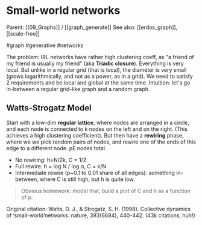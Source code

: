 # Small-world networks

Parent: [[09_Graphs]] / [[graph_generate]]
See also: [[erdos_graph]], [[scale-free]]

#graph #generative #networks


The problem: IRL networks have rather high clustering coeff, as "a friend of my friend is usually my friend" (aka **Triadic closure**). Everything is very local. But unlike in a regular grid (that is local), the diameter is very small (grows logarithmically, and not as a power, as in a grid). We need to satisfy 2 requirements and be local and global at the same time. Intuition: let's go in-between a regular grid-like graph and a random graph.

## Watts-Strogatz Model

Start with a low-dim **regular lattice**, where nodes are arranged in a circle, and each node is connected to k nodes on the left and on the right. (This achieves a high clustering coefficient). But then have a **rewiring** phase, where we we pick random pairs of nodes, and rewire one of the ends of this edge to a different node. pE nodes total.

* No rewiring: h=N/2k, C = 1/2
* Full rewire: h = log N / log α, C = k/N
* Intermediate rewire (p~0.1 to 0.01 share of all edges): something in-between, where C is still high, but h is quite low.

> Obvious homework: model that, build a plot of C and h as a function of p.

Original citation: Watts, D. J., & Strogatz, S. H. (1998). Collective dynamics of ‘small-world’networks. nature, 393(6684), 440-442. (43k citations, huh!)